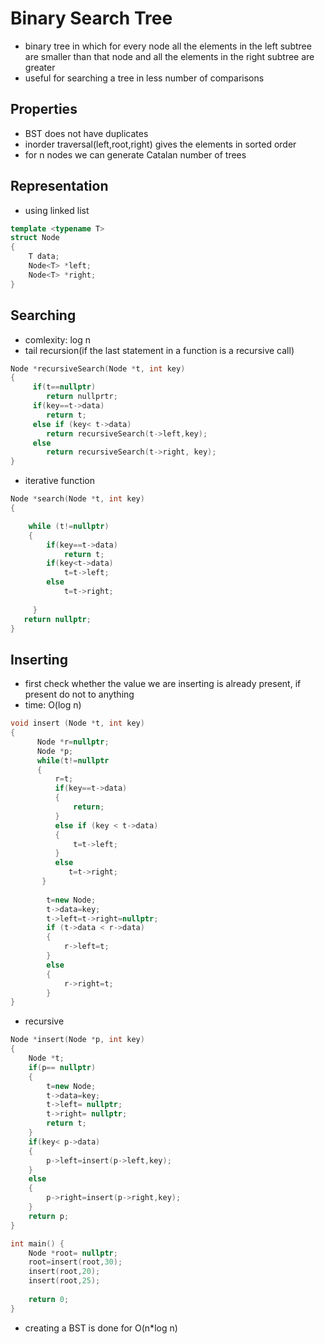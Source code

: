 # Binary Search Tree
- binary tree in which for every node all the elements in the left subtree are smaller than that node and all the elements in the right subtree are greater
- useful for searching a tree in less number of comparisons
## Properties
- BST does not have duplicates
- inorder traversal(left,root,right) gives the elements in sorted order
- for n nodes we can generate Catalan number of trees 
## Representation
- using linked list
```C++
template <typename T>
struct Node
{
    T data;
    Node<T> *left;
    Node<T> *right;
}
```

## Searching 
- comlexity: log n
- tail recursion(if the last statement in a function is a recursive call) 
```c++
Node *recursiveSearch(Node *t, int key)
{
     if(t==nullptr)
        return nullprtr;
     if(key==t->data)
        return t;
     else if (key< t->data)
        return recursiveSearch(t->left,key);
     else
        return recursiveSearch(t->right, key);
}
```
- iterative function
``` c++
Node *search(Node *t, int key)
{

    while (t!=nullptr)
    {
        if(key==t->data)
            return t;
        if(key<t->data)
            t=t->left;
        else
            t=t->right; 
            
     }
   return nullptr;
}   
 ```           
## Inserting
- first check whether the value we are inserting is already present, if present do not to anything
- time: O(log n)
```c++
void insert (Node *t, int key)
{
      Node *r=nullptr;
      Node *p;
      while(t!=nullptr
      {
          r=t;
          if(key==t->data)
          {
              return;
          }
          else if (key < t->data)
          {
              t=t->left;
          }
          else
             t=t->right;
       }   
        
        t=new Node;
        t->data=key;
        t->left=t->right=nullptr;
        if (t->data < r->data)
        {
            r->left=t;
        }
        else
        {
            r->right=t;
        }
}
```
- recursive 
```c++
Node *insert(Node *p, int key)
{
    Node *t;
    if(p== nullptr)
    {
        t=new Node;
        t->data=key;
        t->left= nullptr;
        t->right= nullptr;
        return t;
    }
    if(key< p->data)
    {
        p->left=insert(p->left,key);
    }
    else
    {
        p->right=insert(p->right,key);
    }
    return p;
}

int main() {
    Node *root= nullptr;
    root=insert(root,30);
    insert(root,20);
    insert(root,25);
  
    return 0;
}
```
- creating a BST is done for O(n*log n)

